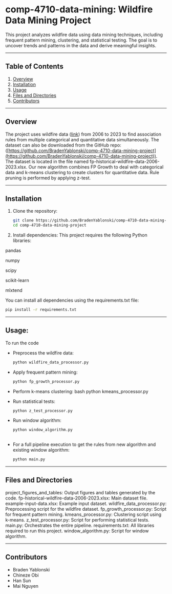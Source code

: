 # comp-4710-data-mining: Wildfire Data Mining Project

This project analyzes wildfire data using data mining techniques, including frequent pattern mining, clustering, and statistical testing. The goal is to uncover trends and patterns in the data and derive meaningful insights.

---

## Table of Contents
1. [Overview](#overview)
2. [Installation](#installation)
3. [Usage](#usage)
4. [Files and Directories](#files-and-directories)
5. [Contributors](#contributors)

---

## Overview

The project uses wildfire data ([link](https://open.canada.ca/data/en/dataset/a221e7a0-4f46-4be7-9c5a-e29de9a3447e/resource/27e03b8f-8855-4b9e-8d1e-542297750fc9)) from 2006 to 2023 to find association rules from multiple categorical and quantitative data simultaneously. 
The dataset can also be downloaded from the GitHub repo: ([https://github.com/BradenYablonski/comp-4710-data-mining-project](https://github.com/BradenYablonski/comp-4710-data-mining-project)). The dataset is located in the file named fp-historical-wildfire-data-2006-2023.xlsx.
Our new algorithm combines FP Growth to deal with categorical data and k-means clustering to create clusters for quantitative data. 
Rule pruning is performed by applying z-test.

---

## Installation

1. Clone the repository:
   ```bash
   git clone https://github.com/BradenYablonski/comp-4710-data-mining-project.git
   cd comp-4710-data-mining-project

2. Install dependencies:
This project requires the following Python libraries:

pandas

numpy

scipy

scikit-learn

mlxtend

You can install all dependencies using the requirements.txt file:
   ```bash
   pip install -r requirements.txt
   ```
   
---

## Usage:

To run the code

- Preprocess the wildfire data:
   ```bash
   python wildfire_data_processor.py
  
- Apply frequent pattern mining:
   ```bash
   python fp_growth_processor.py
   
- Perform k-means clustering:
bash
python kmeans_processor.py

- Run statistical tests:
   ```bash
   python z_test_processor.py

- Run window algorithm:
  ```bash
  python window_algorithm.py
   
- For a full pipeline execution to get the rules from new algorithm and existing window algorithm:
   ```bash
   python main.py

---

## Files and Directories

project_figures_and_tables: Output figures and tables generated by the code.
fp-historical-wildfire-data-2006-2023.xlsx: Main dataset file.
example-input-data.xlsx: Example input dataset.
wildfire_data_processor.py: Preprocessing script for the wildfire dataset.
fp_growth_processor.py: Script for frequent pattern mining.
kmeans_processor.py: Clustering script using k-means.
z_test_processor.py: Script for performing statistical tests.
main.py: Orchestrates the entire pipeline.
requirements.txt: All libraries required to run this project.
window_algorithm.py: Script for window algorithm.

---

## Contributors
- Braden Yablonski
- Chineze Obi
- Han Sun
- Mai Nguyen
